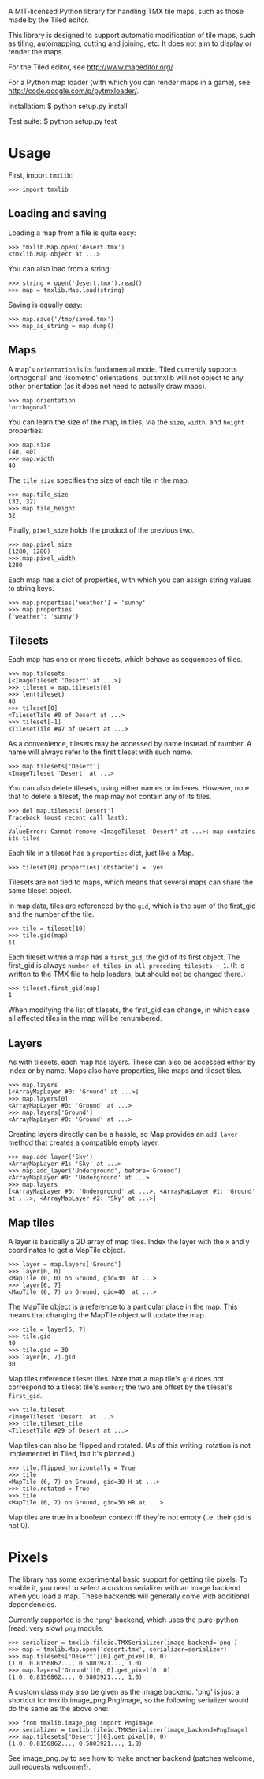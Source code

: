 A MIT-licensed Python library for handling TMX tile maps, such as those made by
the Tiled editor.

This library is designed to support automatic modification of tile maps, such
as tiling, automapping, cutting and joining, etc.
It does not aim to display or render the maps.


For the Tiled editor, see http://www.mapeditor.org/

For a Python map loader (with which you can render maps in a game), see
    http://code.google.com/p/pytmxloader/.


Installation:
$ python setup.py install

Test suite:
$ python setup.py test

Usage
=====

First, import `tmxlib`:

    >>> import tmxlib

Loading and saving
------------------

Loading a map from a file is quite easy:

    >>> tmxlib.Map.open('desert.tmx')
    <tmxlib.Map object at ...>

You can also load from a string:

    >>> string = open('desert.tmx').read()
    >>> map = tmxlib.Map.load(string)

Saving is equally easy:

    >>> map.save('/tmp/saved.tmx')
    >>> map_as_string = map.dump()

Maps
----

A map's `orientation` is its fundamental mode. Tiled currently supports
'orthogonal' and 'isometric' orientations, but tmxlib will not object to any
other orientation (as it does not need to actually draw maps).

    >>> map.orientation
    'orthogonal'

You can learn the size of the map, in tiles, via the `size`, `width`, and
`height` properties:

    >>> map.size
    (40, 40)
    >>> map.width
    40

The `tile_size` specifies the size of each tile in the map.

    >>> map.tile_size
    (32, 32)
    >>> map.tile_height
    32

Finally, `pixel_size` holds the product of the previous two.

    >>> map.pixel_size
    (1280, 1280)
    >>> map.pixel_width
    1280

Each map has a dict of properties, with which you can assign string values
to string keys.

    >>> map.properties['weather'] = 'sunny'
    >>> map.properties
    {'weather': 'sunny'}

Tilesets
--------

Each map has one or more tilesets, which behave as sequences of tiles.

    >>> map.tilesets
    [<ImageTileset 'Desert' at ...>]
    >>> tileset = map.tilesets[0]
    >>> len(tileset)
    48
    >>> tileset[0]
    <TilesetTile #0 of Desert at ...>
    >>> tileset[-1]
    <TilesetTile #47 of Desert at ...>

As a convenience, tilesets may be accessed by name instead of number.
A name will always refer to the first tileset with such name.

    >>> map.tilesets['Desert']
    <ImageTileset 'Desert' at ...>

You can also delete tilesets, using either names or indexes. However, note that
to delete a tileset, the map may not contain any of its tiles.

    >>> del map.tilesets['Desert']
    Traceback (most recent call last):
      ...
    ValueError: Cannot remove <ImageTileset 'Desert' at ...>: map contains its tiles

Each tile in a tileset has a `properties` dict, just like a Map.

    >>> tileset[0].properties['obstacle'] = 'yes'

Tilesets are not tied to maps, which means that several maps can share the same
tileset object.

In map data, tiles are referenced by the `gid`, which is the sum of the
first_gid and the number of the tile.

    >>> tile = tileset[10]
    >>> tile.gid(map)
    11

Each tileset within a map has a `first_gid`, the gid of its first object.
The first_gid is always `number of tiles in all preceding tilesets + 1`.
(It is written to the TMX file to help loaders, but should not be changed
there.)

    >>> tileset.first_gid(map)
    1

When modifying the list of tilesets, the first_gid can change, in which case
all affected tiles in the map will be renumbered.

Layers
------

As with tilesets, each map has layers. These can also be accessed either by
index or by name. Maps also have properties, like maps and tileset tiles.

    >>> map.layers
    [<ArrayMapLayer #0: 'Ground' at ...>]
    >>> map.layers[0]
    <ArrayMapLayer #0: 'Ground' at ...>
    >>> map.layers['Ground']
    <ArrayMapLayer #0: 'Ground' at ...>

Creating layers directly can be a hassle, so Map provides an `add_layer` method
that creates a compatible empty layer.

    >>> map.add_layer('Sky')
    <ArrayMapLayer #1: 'Sky' at ...>
    >>> map.add_layer('Underground', before='Ground')
    <ArrayMapLayer #0: 'Underground' at ...>
    >>> map.layers
    [<ArrayMapLayer #0: 'Underground' at ...>, <ArrayMapLayer #1: 'Ground' at ...>, <ArrayMapLayer #2: 'Sky' at ...>]

Map tiles
---------

A layer is basically a 2D array of map tiles. Index the layer with the x and y
coordinates to get a MapTile object.

    >>> layer = map.layers['Ground']
    >>> layer[0, 0]
    <MapTile (0, 0) on Ground, gid=30  at ...>
    >>> layer[6, 7]
    <MapTile (6, 7) on Ground, gid=40  at ...>

The MapTile object is a reference to a particular place in the map. This means
that changing the MapTile object will update the map.

    >>> tile = layer[6, 7]
    >>> tile.gid
    40
    >>> tile.gid = 30
    >>> layer[6, 7].gid
    30

Map tiles reference tileset tiles. Note that a map tile's `gid` does not
correspond to a tileset tile's `number`; the two are offset by the tileset's
`first_gid`.

    >>> tile.tileset
    <ImageTileset 'Desert' at ...>
    >>> tile.tileset_tile
    <TilesetTile #29 of Desert at ...>

Map tiles can also be flipped and rotated.
(As of this writing, rotation is not implemented in Tiled, but it's planned.)

    >>> tile.flipped_horizontally = True
    >>> tile
    <MapTile (6, 7) on Ground, gid=30 H at ...>
    >>> tile.rotated = True
    >>> tile
    <MapTile (6, 7) on Ground, gid=30 HR at ...>

Map tiles are true in a boolean context iff they're not empty (i.e. their
`gid` is not 0).


Pixels
======

The library has some experimental basic support for getting tile pixels. To
enable it, you need to select a custom serializer with an image backend when
you load a map.
These backends will generally come with additional dependencies.

Currently supported is the `'png'` backend, which uses the pure-python
(read: very slow) `png` module.

    >>> serializer = tmxlib.fileio.TMXSerializer(image_backend='png')
    >>> map = tmxlib.Map.open('desert.tmx', serializer=serializer)
    >>> map.tilesets['Desert'][0].get_pixel(0, 0)
    (1.0, 0.8156862..., 0.5803921..., 1.0)
    >>> map.layers['Ground'][0, 0].get_pixel(0, 0)
    (1.0, 0.8156862..., 0.5803921..., 1.0)

A custom class may also be given as the image backend. 'png' is just a shortcut
for tmxlib.image_png.PngImage, so the following serializer would do the
same as the above one:

    >>> from tmxlib.image_png import PngImage
    >>> serializer = tmxlib.fileio.TMXSerializer(image_backend=PngImage)
    >>> map.tilesets['Desert'][0].get_pixel(0, 0)
    (1.0, 0.8156862..., 0.5803921..., 1.0)

See image_png.py to see how to make another backend (patches welcome, pull
requests welcomer!).
